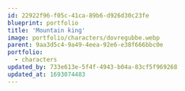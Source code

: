 ```yaml
---
id: 22922f96-f05c-41ca-89b6-d926d30c23fe
blueprint: portfolio
title: 'Mountain king'
image: portfolio/characters/dovregubbe.webp
parent: 9aa3d5c4-9a49-4eea-92e6-e38f666bbc0e
portfolio:
  - characters
updated_by: 733e613e-5f4f-4943-b04a-83cf5f969268
updated_at: 1693074483
---
```

